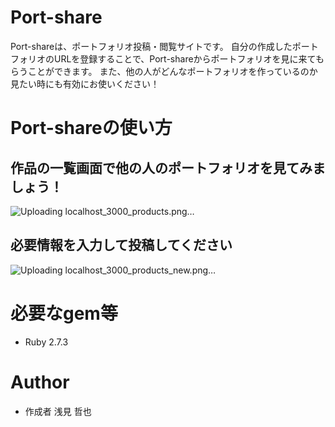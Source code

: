 # Port-share

Port-shareは、ポートフォリオ投稿・閲覧サイトです。
自分の作成したポートフォリオのURLを登録することで、Port-shareからポートフォリオを見に来てもらうことができます。
また、他の人がどんなポートフォリオを作っているのか見たい時にも有効にお使いください！

# Port-shareの使い方
## 作品の一覧画面で他の人のポートフォリオを見てみましょう！

![Uploading localhost_3000_products.png…]()

## 必要情報を入力して投稿してください

![Uploading localhost_3000_products_new.png…]()
 
# 必要なgem等
 
* Ruby 2.7.3
 
# Author
* 作成者 浅見 哲也
 
